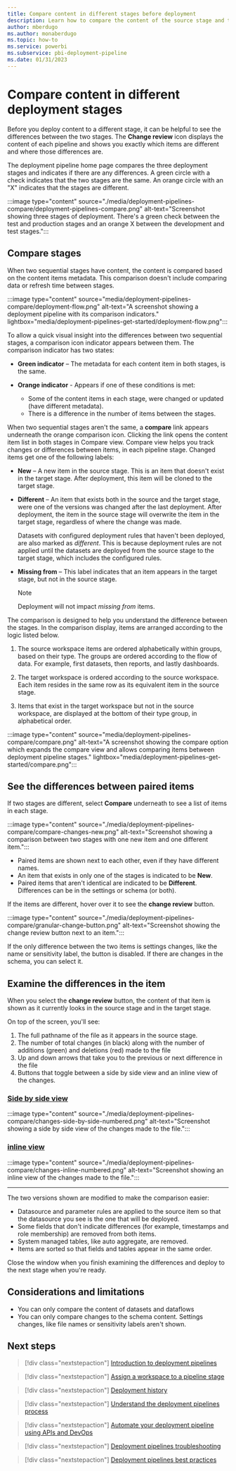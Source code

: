 ```yaml
---
title: Compare content in different stages before deployment
description: Learn how to compare the content of the source stage and target stage before deployment with the Power BI Application lifecycle management (ALM) tool
author: mberdugo
ms.author: monaberdugo
ms.topic: how-to
ms.service: powerbi
ms.subservice: pbi-deployment-pipeline
ms.date: 01/31/2023
---
```


# Compare content in different deployment stages

Before you deploy content to a different stage, it can be helpful to see the differences between the two stages. The **Change review** icon displays the content of each pipeline and shows you exactly which items are different and where those differences are.

The deployment pipeline home page compares the three deployment stages and indicates if there are any differences. A green circle with a check indicates that the two stages are the same. An orange circle with an "X" indicates that the stages are different.

:::image type="content" source="./media/deployment-pipelines-compare/deployment-pipelines-compare.png" alt-text="Screenshot showing three stages of deployment. There's a green check between the test and production stages and an orange X between the development and test stages.":::

## Compare stages

When two sequential stages have content, the content is compared based on the content items metadata. This comparison doesn't include comparing data or refresh time between stages.

:::image type="content" source="media/deployment-pipelines-compare/deployment-flow.png" alt-text="A screenshot showing a deployment pipeline with its comparison indicators." lightbox="media/deployment-pipelines-get-started/deployment-flow.png":::

To allow a quick visual insight into the differences between two sequential stages, a comparison icon indicator appears between them. The comparison indicator has two states:

* **Green indicator** – The metadata for each content item in both stages, is the same.

* **Orange indicator** - Appears if one of these conditions is met:
  * Some of the content items in each stage, were changed or updated (have different metadata).
  * There is a difference in the number of items between the stages.

When two sequential stages aren't the same, a **compare** link appears underneath the orange comparison icon. Clicking the link opens the content item list in both stages in Compare view. Compare view helps you track changes or differences between items, in each pipeline stage. Changed items get one of the following labels:

* **New** – A new item in the source stage. This is an item that doesn't exist in the target stage. After deployment, this item will be cloned to the target stage.

* **Different** – An item that exists both in the source and the target stage, were one of the versions was changed after the last deployment. After deployment, the item in the source stage will overwrite the item in the target stage, regardless of where the change was made.

    Datasets with configured deployment rules that haven't been deployed, are also marked as *different*. This is because deployment rules are not applied until the datasets are deployed from the source stage to the target stage, which includes the configured rules.

* **Missing from** – This label indicates that an item appears in the target stage, but not in the source stage.

    >[!NOTE]
    >Deployment will not impact *missing from* items.

The comparison is designed to help you understand the difference between the stages. In the comparison display, items are arranged according to the logic listed below.

1. The source workspace items are ordered alphabetically within groups, based on their type. The groups are ordered according to the flow of data. For example, first datasets, then reports, and lastly dashboards.

2. The target workspace is ordered according to the source workspace. Each item resides in the same row as its equivalent item in the source stage.

3. Items that exist in the target workspace but not in the source workspace, are displayed at the bottom of their type group, in alphabetical order.

:::image type="content" source="media/deployment-pipelines-compare/compare.png" alt-text="A screenshot showing the compare option which expands the compare view and allows comparing items between deployment pipeline stages." lightbox="media/deployment-pipelines-get-started/compare.png":::

## See the differences between paired items

If two stages are different, select **Compare** underneath to see a list of items in each stage.

:::image type="content" source="./media/deployment-pipelines-compare/compare-changes-new.png" alt-text="Screenshot showing a comparison between two stages with one new item and one different item.":::

- Paired items are shown next to each other, even if they have different names.
- An item that exists in only one of the stages is indicated to be **New**.
- Paired items that aren't identical are indicated to be **Different**. Differences can be in the settings or schema (or both).

If the items are different, hover over it to see the **change review** button.

:::image type="content" source="./media/deployment-pipelines-compare/granular-change-button.png" alt-text="Screenshot showing the change review button next to an item.":::

If the only difference between the two items is settings changes, like the name or sensitivity label, the button is disabled. If there are changes in the schema, you can select it.

## Examine the differences in the item

When you select the **change review** button, the content of that item is shown as it currently looks in the source stage and in the target stage.

On top of the screen, you'll see:

1. The full pathname of the file as it appears in the source stage.
1. The number of total changes (in black) along with the number of additions (green) and deletions (red) made to the file
1. Up and down arrows that take you to the previous or next difference in the file 
1. Buttons that toggle between a side by side view and an inline view of the changes.

### [Side by side view](#tab/browser)

:::image type="content" source="./media/deployment-pipelines-compare/changes-side-by-side-numbered.png" alt-text="Screenshot showing a side by side view of the changes made to the file.":::

### [inline view](#tab/visual-studio)

:::image type="content" source="./media/deployment-pipelines-compare/changes-inline-numbered.png" alt-text="Screenshot showing an inline view of the changes made to the file.":::

---

The two versions shown are modified to make the comparison easier:

- Datasource and parameter rules are applied to the source item so that the datasource you see is the one that will be deployed.
- Some fields that don't indicate differences (for example, timestamps and role membership) are removed from both items.
- System managed tables, like auto aggregate, are removed.
- Items are sorted so that fields and tables appear in the same order.

Close the window when you finish examining the differences and deploy to the next stage when you're ready.

## Considerations and limitations

- You can only compare the content of datasets and dataflows
- You can only compare changes to the schema content. Settings changes, like file names or sensitivity labels aren't shown.

## Next steps

>[!div class="nextstepaction"]
>[Introduction to deployment pipelines](deployment-pipelines-overview.md)

>[!div class="nextstepaction"]
>[Assign a workspace to a pipeline stage](deployment-pipelines-assign.md)

>[!div class="nextstepaction"]
>[Deployment history](deployment-pipelines-history.md)

>[!div class="nextstepaction"]
>[Understand the deployment pipelines process](deployment-pipelines-process.md)

>[!div class="nextstepaction"]
>[Automate your deployment pipeline using APIs and DevOps](deployment-pipelines-automation.md)

>[!div class="nextstepaction"]
>[Deployment pipelines troubleshooting](deployment-pipelines-troubleshooting.yml)

>[!div class="nextstepaction"]
>[Deployment pipelines best practices](deployment-pipelines-best-practices.md)
